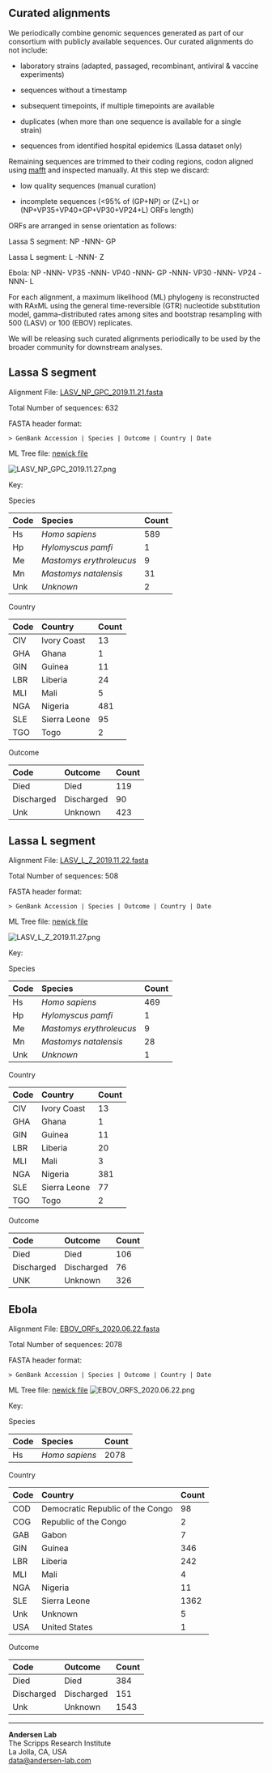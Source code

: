 ## Curated alignments

We periodically combine genomic sequences generated as part of our consortium with publicly available sequences. Our curated alignments do not include:

   - laboratory strains (adapted, passaged, recombinant, antiviral & vaccine experiments)

   - sequences without a timestamp

   - subsequent timepoints, if multiple timepoints are available

   - duplicates (when more than one sequence is available for a single strain)

   - sequences from identified hospital epidemics (Lassa dataset only)


Remaining sequences are trimmed to their coding regions, codon aligned using [mafft](https://mafft.cbrc.jp/alignment/software/tips0.html) and inspected manually. At this step we discard:

  - low quality sequences (manual curation)

  - incomplete sequences (<95% of (GP+NP) or (Z+L) or (NP+VP35+VP40+GP+VP30+VP24+L) ORFs length)


ORFs are arranged in sense orientation as follows:

Lassa S segment: NP -NNN- GP

Lassa L segment: L -NNN- Z

Ebola: NP -NNN- VP35 -NNN- VP40 -NNN- GP -NNN- VP30 -NNN- VP24 -NNN- L


For each alignment, a maximum likelihood (ML) phylogeny is reconstructed with RAxML using the general time-reversible (GTR) nucleotide substitution model, gamma-distributed rates among sites and bootstrap resampling with 500 (LASV) or 100 (EBOV) replicates.

We will be releasing such curated alignments periodically to be used by the broader community for downstream analyses.

## Lassa S segment

Alignment File: [LASV_NP_GPC_2019.11.21.fasta](https://github.com/cvisb/curated-alignments/blob/master/lassa/LASV_NP_GPC_2019.11.21.fasta)

Total Number of sequences: 632

FASTA header format:
```
> GenBank Accession | Species | Outcome | Country | Date
```
ML Tree file: [newick file](https://github.com/cvisb/curated-alignments/blob/master/lassa/RAxML_bipartitions.LASV_NP_GPC_2019.11.26.newick)


![LASV_NP_GPC_2019.11.27.png](https://github.com/cvisb/curated-alignments/blob/master/lassa/LASV_NP_GPC_2019.11.27.png)

Key:

Species

| Code | Species | Count |
|:---|:---|:---|
| Hs | *Homo sapiens* | 589 |
| Hp | *Hylomyscus pamfi* | 1 |
| Me | *Mastomys erythroleucus* | 9 |
| Mn | *Mastomys natalensis* | 31 |
| Unk | *Unknown* | 2 |

Country

| Code | Country | Count |
|:--|:--|:--|
|CIV | Ivory Coast | 13 |
|GHA | Ghana | 1 |
|GIN | Guinea | 11 |
| LBR | Liberia | 24 |
| MLI | Mali | 5 |
| NGA | Nigeria | 481 |
| SLE | Sierra Leone | 95 |
| TGO | Togo | 2 |

Outcome

|Code | Outcome | Count |
|:-- |:-- |:-- |
| Died | Died | 119 |
| Discharged | Discharged | 90 |
| Unk | Unknown | 423 |

## Lassa L segment

Alignment File: [LASV_L_Z_2019.11.22.fasta](https://github.com/cvisb/curated-alignments/blob/master/lassa/LASV_L_Z_2019.11.22.fasta)

Total Number of sequences: 508

FASTA header format:
```
> GenBank Accession | Species | Outcome | Country | Date
```
ML Tree file: [newick file](https://github.com/cvisb/curated-alignments/blob/master/lassa/RAxML_bipartitions.LASV_L_Z_2019.11.26.newick)

![LASV_L_Z_2019.11.27.png](https://github.com/cvisb/curated-alignments/blob/master/lassa/LASV_L_Z_2019.11.27.png)

Key:

Species

| Code | Species | Count |
|:---|:---|:---|
| Hs | *Homo sapiens* | 469 |
| Hp | *Hylomyscus pamfi* | 1 |
| Me | *Mastomys erythroleucus* | 9 |
| Mn | *Mastomys natalensis* | 28 |
| Unk | *Unknown* | 1 |

Country

| Code | Country | Count |
|:--|:--|:--|
|CIV | Ivory Coast | 13 |
|GHA | Ghana | 1 |
|GIN | Guinea | 11 |
| LBR | Liberia | 20 |
| MLI | Mali | 3 |
| NGA | Nigeria | 381 |
| SLE | Sierra Leone | 77 |
| TGO | Togo | 2 |

Outcome

|Code | Outcome | Count |
|:-- |:-- |:-- |
| Died | Died | 106 |
| Discharged | Discharged | 76 |
| UNK | Unknown | 326 |

## Ebola

Alignment File: [EBOV_ORFs_2020.06.22.fasta](https://github.com/cvisb/curated-alignments/blob/master/ebola/EBOV_ORFs_2020.06.22.fasta)

Total Number of sequences: 2078

FASTA header format:
```
> GenBank Accession | Species | Outcome | Country | Date
```
ML Tree file: [newick file](https://github.com/cvisb/curated-alignments/blob/master/ebola/RAxML_bipartitions.EBOV_ORFs_2020.06.22.newick)
![EBOV_ORFS_2020.06.22.png](https://github.com/cvisb/curated-alignments/blob/master/ebola/EBOV_ORFS_2020.06.22.png)

Key:

Species

| Code | Species | Count |
|:---|:---|:---|
| Hs | *Homo sapiens* | 2078 |

Country

| Code | Country | Count |
|:--|:--|:--|
| COD | Democratic Republic of the Congo | 98 |
| COG | Republic of the Congo | 2 |
| GAB | Gabon | 7 |
| GIN | Guinea | 346 |
| LBR | Liberia | 242 |
| MLI | Mali | 4 |
| NGA | Nigeria | 11 |
| SLE | Sierra Leone | 1362 |
| Unk | Unknown | 5 |
| USA | United States | 1 |

Outcome

|Code | Outcome | Count |
|:-- |:-- |:-- |
| Died | Died | 384 |
| Discharged | Discharged | 151 |
| Unk | Unknown | 1543 |

---
**Andersen Lab**  
The Scripps Research Institute  
La Jolla, CA, USA  
[data@andersen-lab.com](mailto:data@andersen-lab.com)
